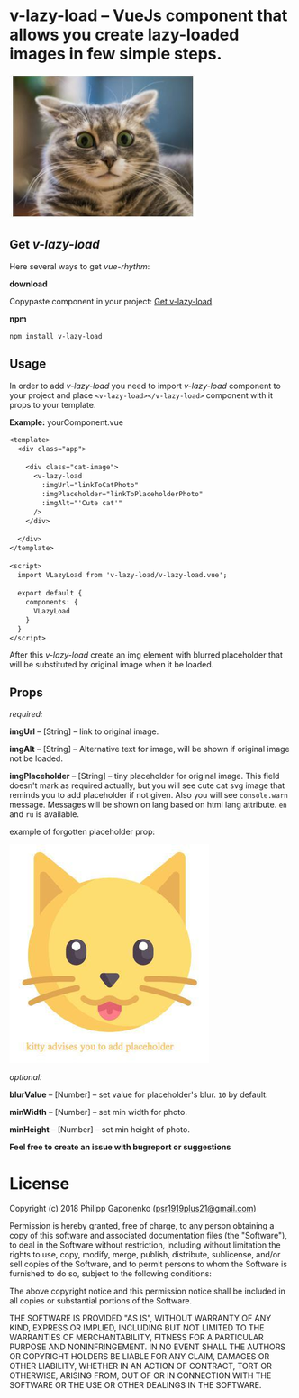 # v-lazy-load – VueJs component that allows you create lazy-loaded images in few simple steps.

![v-lazy-load cat](https://raw.githubusercontent.com/psr1919plus21/v-lazy-load/production/img/cat_.jpg)

Get *v-lazy-load*
----------

Here several ways to get *vue-rhythm*:

**download**

Copypaste component in your project:
[Get v-lazy-load](https://raw.githubusercontent.com/psr1919plus21/v-lazy-load/production/v-lazy-load.vue)

**npm**

    npm install v-lazy-load


Usage
---------
In order to add *v-lazy-load*  you need to import *v-lazy-load* component to your project and place `<v-lazy-load></v-lazy-load>` component with it props to your template.

**Example:**
yourComponent.vue

    <template>
      <div class="app">

        <div class="cat-image">
          <v-lazy-load
            :imgUrl="linkToCatPhoto"
            :imgPlaceholder="linkToPlaceholderPhoto"
            :imgAlt="'Cute cat'"
          />
        </div>

      </div>
    </template>

    <script>
      import VLazyLoad from 'v-lazy-load/v-lazy-load.vue';

      export default {
        components: {
          VLazyLoad
        }
      }
    </script>


After this *v-lazy-load* create an img element with blurred placeholder that will be substituted by original image when it be loaded.


Props
---------

*required:*

**imgUrl** – [String] – link to original image.

**imgAlt** – [String] – Alternative text for image, will be shown if original image not be loaded.

**imgPlaceholder** – [String] – tiny placeholder for original image. This field doesn't mark as required actually, but you will see cute cat svg image that reminds you to add placeholder if not given. Also you will see `console.warn` message. Messages will be shown on lang based on html lang attribute. `en` and `ru` is available.

example of forgotten placeholder prop:

![v-lazy-load placehilder-cat](https://raw.githubusercontent.com/psr1919plus21/v-lazy-load/production/img/cat-advicer_.jpg)


*optional:*

**blurValue** – [Number] – set value for placeholder's blur. `10` by default.

**minWidth** – [Number] – set min width for photo.

**minHeight** – [Number] – set min height of photo.

**Feel free to create an issue with bugreport or suggestions**

License
=======

Copyright (c) 2018 Philipp Gaponenko (psr1919plus21@gmail.com)

Permission is hereby granted, free of charge, to any person obtaining a copy
of this software and associated documentation files (the "Software"), to deal
in the Software without restriction, including without limitation the rights
to use, copy, modify, merge, publish, distribute, sublicense, and/or sell
copies of the Software, and to permit persons to whom the Software is
furnished to do so, subject to the following conditions:

The above copyright notice and this permission notice shall be included in all
copies or substantial portions of the Software.

THE SOFTWARE IS PROVIDED "AS IS", WITHOUT WARRANTY OF ANY KIND, EXPRESS OR
IMPLIED, INCLUDING BUT NOT LIMITED TO THE WARRANTIES OF MERCHANTABILITY,
FITNESS FOR A PARTICULAR PURPOSE AND NONINFRINGEMENT. IN NO EVENT SHALL THE
AUTHORS OR COPYRIGHT HOLDERS BE LIABLE FOR ANY CLAIM, DAMAGES OR OTHER
LIABILITY, WHETHER IN AN ACTION OF CONTRACT, TORT OR OTHERWISE, ARISING FROM,
OUT OF OR IN CONNECTION WITH THE SOFTWARE OR THE USE OR OTHER DEALINGS IN THE
SOFTWARE.
